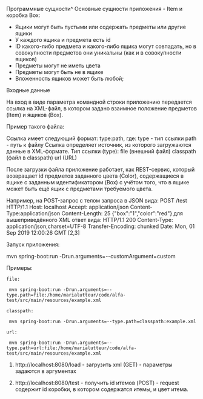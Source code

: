 Программные сущности^
Основные сущности приложения - Item и коробка Box:
- Ящики могут быть пустыми или содержать предметы или другие ящики
- У каждого ящика и предмета есть id
- ID какого-либо предмета и какого-либо ящика могут совпадать, но в совокупности предметов они уникальны (как и в совокупности
ящиков)
- Предметы могут не иметь цвета
- Предметы могут быть не в ящике
- Вложенность ящиков может быть любой;

Входные данные

На вход в виде параметра командной строки приложению передается ссылка на XML-файл, в котором задано взаимное положение предметов
(Item) и ящиков (Box).

Пример такого файла:

<?xml version="1.0" encoding="UTF-8"?>
<Storage>
    <Box id="1">
        <Item id="1"/>
        <Item color="red" id="2"/>
    <Box id="3">
        <Item id="3" color="red" />
        <Item id="4" color="black" />
    </Box>
    <Box id="6"/>
        <Item id="5"/>
    </Box>
    <Item id="6"/>
</Storage>

Ссылка имеет следующий формат: type:path, где:
    type - тип ссылки
    path - путь к файлу
Ссылка определяет источник, из которого загружаются данные в XML-формате.
Тип ссылки (type):
    file (внешний файл)
    classpath (файл в classpath)
    url (URL)
    
После загрузки файла приложение работает, как REST-сервис, который возвращает id предметов заданного цвета (Color),
содержащиеся в ящике c заданным идентификатором (Box) с учётом того, что в ящике может быть ещё ящик с предметами требуемого цвета.

Например, на POST-запрос с телом запроса в JSON вида:
    POST /test HTTP/1.1
    Host: localhost
    Accept: application/json
    Content-Type:application/json
    Content-Length: 25
    {"box":"1","color":"red"}
для вышеприведённого XML ответ вида:
    HTTP/1.1 200
    Content-Type: application/json;charset=UTF-8
    Transfer-Encoding: chunked
    Date: Mon, 01 Sep 2019 12:00:26 GMT
    [2,3]

Запуск приложения:

mvn spring-boot:run -Drun.arguments=--customArgument=custom

Примеры:

    file:
    
     mvn spring-boot:run -Drun.arguments=--type.path=file:/home/marialutteur/code/alfa-test/src/main/resources/example.xml
     
    classpath:
    
     mvn spring-boot:run -Drun.arguments=--type.path=classpath:example.xml
     
    url:
    
     mvn spring-boot:run -Drun.arguments=--type.path=url:file:/home/marialutteur/code/alfa-test/src/main/resources/example.xml
     
1. http://localhost:8080/load - загрузить xml (GET) - параметры задаются в аргументах

2. http://localhost:8080/test - получить id итемов (POST) - request содержит id коробки, в котором содержатся итемы, и цвет итема.
